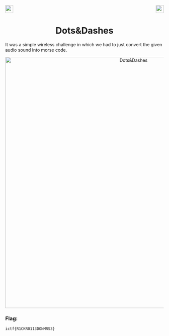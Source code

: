 <div>
   <a href="https://indy.ctf.eng.run/challenge/22"><img src="https://img.shields.io/badge/Dots&Dashes: %20---Click%20to%20Solve-green[700]" height="25"></a>
  <img src="https://img.shields.io/badge/Points%3A-75-red" align="right" height="25">
</div>

<div align="center">
    <h1>Dots&Dashes</h1>
</div>

It was a simple wireless challenge in which we had to just convert the given audio sound into morse code.

<div align="center">
<img width="800" alt="Dots&Dashes" src="https://user-images.githubusercontent.com/91147942/175776964-3aed9984-004d-4625-9abb-5e4870257214.png">
</div>


### Flag: 

```ictf{R1CKR0113DONMRS3}```